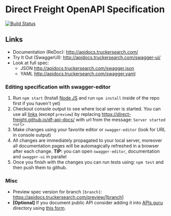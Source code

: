 # Direct Freight OpenAPI Specification
[![Build Status](https://travis-ci.org/Direct-Freight/df-api-docs.svg?branch=master)](https://travis-ci.org/Direct-Freight/df-api-docs)


## Links

- Documentation (ReDoc): http://apidocs.truckersearch.com/
- Try It Out (SwaggerUI): http://apidocs.truckersearch.com/swagger-ui/
- Look at full spec:
    + JSON http://apidocs.truckersearch.com/swagger.json
    + YAML http://apidocs.truckersearch.com/swagger.yaml

### Editing specification with swagger-editor

1. Run `npm start`  (Install [Node JS](https://nodejs.org/) and run `npm install` inside of the repo first if you haven't yet)
2. Checkout console output to see where local server is started. You can use all [links](#links) (except `preview`) by replacing https://direct-freight.github.io/df-api-docs/ with url from the message: `Server started <url>`
3. Make changes using your favorite editor or `swagger-editor` (look for URL in console output)
4. All changes are immediately propagated to your local server, moreover all documentation pages will be automagically refreshed in a browser after each change.   **TIP:** you can open `swagger-editor`, documentation and `swagger-ui` in parallel
5. Once you finish with the changes you can run tests using: `npm test` and then push them to github.

### Misc

- Preview spec version for branch `[branch]`: https://apidocs.truckersearch.com/preview/[branch]
- **[Optional]** If you document public API consider adding it into [APIs.guru](https://APIs.guru) directory using [this form](https://apis.guru/add-api/).

